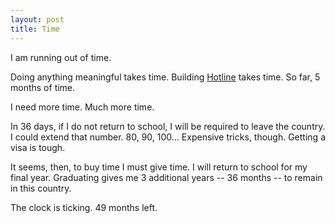 ```yaml
---
layout: post
title: Time
---
```


I am running out of time.

Doing anything meaningful takes time. Building [Hotline](www.hellohotline.com) takes time. So far, 5 months of time. 

I need more time. Much more time.

In 36 days, if I do not return to school, I will be required to leave the country. I could extend that number. 80, 90, 100... Expensive tricks, though. Getting a visa is tough.

It seems, then, to buy time I must give time. I will return to school for my final year. Graduating gives me 3 additional years -- 36 months -- to remain in this country.

The clock is ticking. 49 months left.